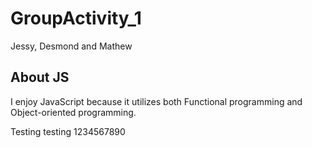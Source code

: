 # GroupActivity_1
Jessy, Desmond and Mathew

## About JS
I enjoy JavaScript because it utilizes both Functional programming and Object-oriented programming.


Testing testing 1234567890